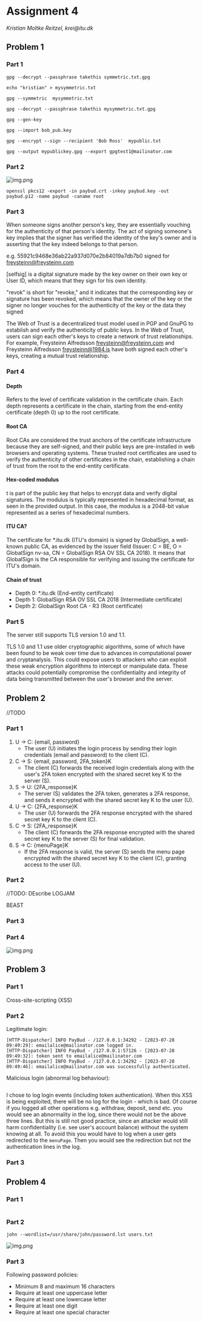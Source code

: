 # Assignment 4
_Kristian Moltke Reitzel, krei@itu.dk_

## Problem 1
### Part 1
```shell
gpg --decrypt --passphrase takethis symmetric.txt.gpg
```

```shell
echo "kristian" > mysymmetric.txt
```

```shell
gpg --symmetric  mysymmetric.txt
```

```shell
gpg --decrypt --passphrase takethis mysymmetric.txt.gpg
```

```shell
gpg --gen-key
```

```shell
gpg --import bob_pub.key
```

```shell
gpg --encrypt --sign --recipient 'Bob Ross'  mypublic.txt
```

```shell
gpg --output mypublickey.gpg --export gpgtest1@mailinator.com
```

### Part 2
![img.png](screenshots/img.png)
```shell
openssl pkcs12 -export -in paybud.crt -inkey paybud.key -out paybud.p12 -name paybud -caname root
```

### Part 3
When someone signs another person's key, they are essentially vouching for the authenticity of that person's identity. The act of signing someone's key implies that the signer has verified the identity of the key's owner and is asserting that the key indeed belongs to that person.

e.g.
55921c9468e36ab22a937d070e2b84019a7db7b0 signed for freysteinn@freysteinn.com

[selfsig] is a digital signature made by the key owner on their own key or User ID, which means that they sign for his own identity.

"revok" is short for "revoke," and it indicates that the corresponding key or signature has been revoked, which means that the owner of the key or the signer no longer vouches for the authenticity of the key or the data they signed

The Web of Trust is a decentralized trust model used in PGP and GnuPG to establish and verify the authenticity of public keys. In the Web of Trust, users can sign each other's keys to create a network of trust relationships. For example, Freysteinn Alfredsson freysteinn@freysteinn.com and Freysteinn Alfredsson freysteinn@1984.is have both signed each other's keys, creating a mutual trust relationship.

### Part 4
#### Depth

Refers to the level of certificate validation in the certificate chain. Each depth represents a certificate in the chain, starting from the end-entity certificate (depth 0) up to the root certificate.

#### Root CA
Root CAs are considered the trust anchors of the certificate infrastructure because they are self-signed, and their public keys are pre-installed in web browsers and operating systems. These trusted root certificates are used to verify the authenticity of other certificates in the chain, establishing a chain of trust from the root to the end-entity certificate.

#### Hex-coded modulus
t is part of the public key that helps to encrypt data and verify digital signatures. The modulus is typically represented in hexadecimal format, as seen in the provided output. In this case, the modulus is a 2048-bit value represented as a series of hexadecimal numbers.

#### ITU CA?
The certificate for *.itu.dk (ITU's domain) is signed by GlobalSign, a well-known public CA, as evidenced by the issuer field (Issuer: C = BE, O = GlobalSign nv-sa, CN = GlobalSign RSA OV SSL CA 2018). It means that GlobalSign is the CA responsible for verifying and issuing the certificate for ITU's domain.

#### Chain of trust
- Depth 0: *.itu.dk (End-entity certificate)
- Depth 1: GlobalSign RSA OV SSL CA 2018 (Intermediate certificate)
- Depth 2: GlobalSign Root CA - R3 (Root certificate)

### Part 5
The server still supports TLS version 1.0 and 1.1.

TLS 1.0 and 1.1 use older cryptographic algorithms, some of which have been found to be weak over time due to advances in computational power and cryptanalysis. This could expose users to attackers who can exploit these weak encryption algorithms to intercept or manipulate data. These attacks could potentially compromise the confidentiality and integrity of data being transmitted between the user's browser and the server.

## Problem 2
//TODO
### Part 1
1. U -> C: {email, password}
   - The user (U) initiates the login process by sending their login credentials (email and password) to the client (C).
2. C -> S: {email, password, 2FA_token}K
   - The client (C) forwards the received login credentials along with the user's 2FA token encrypted with the shared secret key K to the server (S).
3. S -> U: {2FA_response}K
   - The server (S) validates the 2FA token, generates a 2FA response, and sends it encrypted with the shared secret key K to the user (U).
4. U -> C: {2FA_response}K
   - The user (U) forwards the 2FA response encrypted with the shared secret key K to the client (C).
5. C -> S: {2FA_response}K
   - The client (C) forwards the 2FA response encrypted with the shared secret key K to the server (S) for final validation.
6. S -> C: {menuPage}K
   - If the 2FA response is valid, the server (S) sends the menu page encrypted with the shared secret key K to the client (C), granting access to the user (U).

### Part 2
//TODO: DEscribe
LOGJAM

BEAST

### Part 3


### Part 4
![img.png](screenshots/img1.png)

## Problem 3
### Part 1
Cross-site-scripting (XSS)

### Part 2
Legitimate login:
```
[HTTP-Dispatcher] INFO PayBud - /127.0.0.1:34292 - [2023-07-28 09:49:29]: emailalice@mailinator.com logged in.
[HTTP-Dispatcher] INFO PayBud - /127.0.0.1:57126 - [2023-07-28 09:49:32]: token sent to emailalice@mailinator.com
[HTTP-Dispatcher] INFO PayBud - /127.0.0.1:34292 - [2023-07-28 09:49:46]: emailalice@mailinator.com was successfully authenticated.
```

Malicious login (abnormal log behaviour):
```

```
I chose to log login events (including token authentication). When this XSS is being exploited, there will be no log for the login - which is bad. Of course if you logged all other operations e.g. withdraw, deposit, send etc. you would see an abnormality in the log, since there would not be the above three lines. But this is still not good practice, since an attacker would still harm confidentiality (i.e. see user's account balance) without the system knowing at all. To avoid this you would have to log when a user gets redirected to the `menuPage`. Then you would see the redirection but not the authentication lines in the log.



### Part 3

## Problem 4
### Part 1
```

```

### Part 2
```shell
john --wordlist=/usr/share/john/password.lst users.txt
```

![img.png](screenshots/img2.png)

### Part 3
Following password policies:
- Minimum 8 and maximum 16 characters
- Require at least one uppercase letter
- Require at least one lowercase letter
- Require at least one digit
- Require at least one special character

